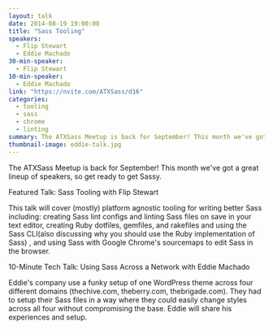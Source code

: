 ```yaml
---
layout: talk
date: 2014-08-19 19:00:00
title: "Sass Tooling"
speakers: 
  - Flip Stewart
  - Eddie Machado
30-min-speaker:
  - Flip Stewart
10-min-speaker:
  - Eddie Machado
link: "https://nvite.com/ATXSass/d16"
categories:
  - tooling
  - sass
  - chrome
  - linting
summary: The ATXSass Meetup is back for September! This month we've got a great lineup of speakers, so get ready to get Sassy.
thumbnail-image: eddie-talk.jpg
---
```


The ATXSass Meetup is back for September! This month we've got a great lineup of speakers, so get ready to get Sassy.

Featured Talk: Sass Tooling with Flip Stewart

This talk will cover (mostly) platform agnostic tooling for writing better Sass including: creating Sass lint configs and linting Sass files on save in your text editor, creating Ruby dotfiles, gemfiles, and rakefiles and using the Sass CLI(also discussing why you should use the Ruby implementation of Sass) , and using Sass with Google Chrome's sourcemaps to edit Sass in the browser.

10-Minute Tech Talk: Using Sass Across a Network with Eddie Machado

Eddie's company use a funky setup of one WordPress theme across four different domains (thechive.com, theberry.com, thebrigade.com). They had to setup their Sass files in a way where they could easily change styles across all four without compromising the base. Eddie will share his experiences and setup.